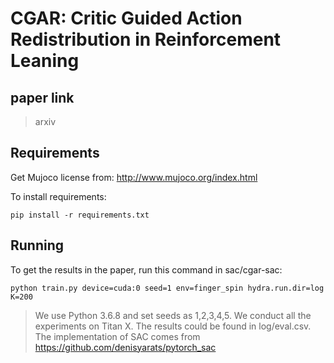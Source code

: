 # CGAR: Critic Guided Action Redistribution in Reinforcement Leaning

## paper link
>arxiv

## Requirements
Get Mujoco license from: http://www.mujoco.org/index.html

To install requirements:

```setup
pip install -r requirements.txt
```

## Running

To get the results in the paper, run this command in sac/cgar-sac:

```train
python train.py device=cuda:0 seed=1 env=finger_spin hydra.run.dir=log K=200

```

>We use Python 3.6.8 and set seeds as 1,2,3,4,5. We conduct all the experiments on Titan X. The results could be found in log/eval.csv.
>The implementation of SAC comes from https://github.com/denisyarats/pytorch_sac
